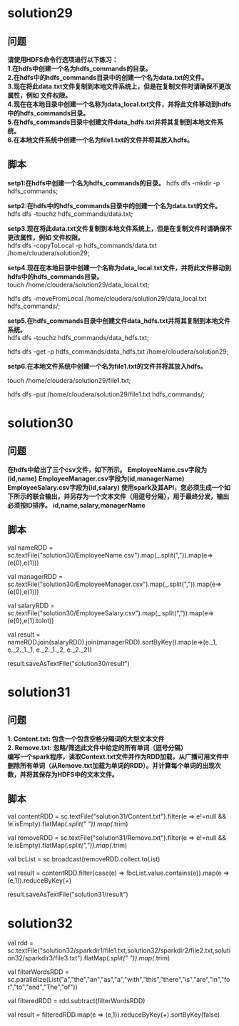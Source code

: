 # solution29 
## 问题
**请使用HDFS命令行选项进行以下练习：**  
**1.在hdfs中创建一个名为hdfs_commands的目录。**  
**2.在hdfs中的hdfs_commands目录中的创建一个名为data.txt的文件。**  
**3.现在将此data.txt文件复制到本地文件系统上，但是在复制文件时请确保不更改属性，例如 文件权限。**  
**4.现在在本地目录中创建一个名称为data_local.txt文件，并将此文件移动到hdfs中的hdfs_commands目录。**  
**5.在hdfs_commands目录中创建文件data_hdfs.txt并将其复制到本地文件系统。**  
**6.在本地文件系统中创建一个名为file1.txt的文件并将其放入hdfs。**  

## 脚本
**setp1:在hdfs中创建一个名为hdfs_commands的目录。** 
hdfs dfs -mkdir -p hdfs_commands;

**setp2:在hdfs中的hdfs_commands目录中的创建一个名为data.txt的文件。**  
hdfs dfs -touchz hdfs_commands/data.txt;

**setp3.现在将此data.txt文件复制到本地文件系统上，但是在复制文件时请确保不更改属性，例如 文件权限。**  
hdfs dfs -copyToLocal -p hdfs_commands/data.txt /home/cloudera/solution29;

**setp4.现在在本地目录中创建一个名称为data_local.txt文件，并将此文件移动到hdfs中的hdfs_commands目录。**  
touch /home/cloudera/solution29/data_local.txt;

hdfs dfs -moveFromLocal /home/cloudera/solution29/data_local.txt hdfs_commands/;

**setp5.在hdfs_commands目录中创建文件data_hdfs.txt并将其复制到本地文件系统。**  
hdfs dfs -touchz hdfs_commands/data_hdfs.txt;

hdfs dfs -get -p hdfs_commands/data_hdfs.txt /home/cloudera/solution29;

**setp6.在本地文件系统中创建一个名为file1.txt的文件并将其放入hdfs。** 

touch /home/cloudera/solution29/file1.txt;

hdfs dfs -put /home/cloudera/solution29/file1.txt hdfs_commands/;  

# solution30
## 问题
**在hdfs中给出了三个csv文件，如下所示。** 
**EmployeeName.csv字段为(id,name)** 
**EmployeeManager.csv字段为(id,managerName)** 
**EmployeeSalary.csv字段为(id,salary)** 
**使用spark及其API，您必须生成一个如下所示的联合输出，并另存为一个文本文件（用逗号分隔），用于最终分发，输出必须按ID排序。** 
**id,name,salary,managerName** 

## 脚本
val nameRDD = sc.textFile("solution30/EmployeeName.csv").map(_.split(",")).map(e=>(e(0),e(1)))

val managerRDD = sc.textFile("solution30/EmployeeManager.csv").map(_.split(",")).map(e=>(e(0),e(1)))

val salaryRDD = sc.textFile("solution30/EmployeeSalary.csv").map(_.split(",")).map(e=>(e(0),e(1).toInt))

val result = nameRDD.join(salaryRDD).join(managerRDD).sortByKey().map(e=>(e._1, e._2._1._1, e._2._1._2, e._2._2))

result.saveAsTextFile("solution30/result")

# solution31
## 问题
**1. Content.txt: 包含一个包含空格分隔词的大型文本文件**  
**2. Remove.txt: 忽略/筛选此文件中给定的所有单词（逗号分隔）**  
**编写一个spark程序，读取Context.txt文件并作为RDD加载，从广播可用文件中删除所有单词（从Remove.txt加载为单词的RDD）。并计算每个单词的出现次数，并将其保存为HDFS中的文本文件。**  

## 脚本  
val contentRDD = sc.textFile("solution31/Content.txt").filter(e => e!=null && !e.isEmpty).flatMap(_.split(" ")).map(_.trim)

val removeRDD = sc.textFile("solution31/Remove.txt").filter(e => e!=null && !e.isEmpty).flatMap(_.split(",")).map(_.trim)

val bcList = sc.broadcast(removeRDD.collect.toList)

val result = contentRDD.filter{case(e) => !bcList.value.contains(e)}.map(e => (e,1)).reduceByKey(_+_)

result.saveAsTextFile("solution31/result")


# solution32
val rdd = sc.textFile("solution32/sparkdir1/file1.txt,solution32/sparkdir2/file2.txt,solution32/sparkdir3/file3.txt").flatMap(_.split(" ")).map(_.trim)

val filterWordsRDD = sc.parallelize(List("a","the","an","as","a","with","this","there","is","are","in","for","to","and","The","of"))

val filteredRDD = rdd.subtract(filterWordsRDD)

val result = filteredRDD.map(e => (e,1)).reduceByKey(_+_).sortByKey(false)


















